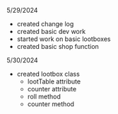 5/29/2024
- created change log
- created basic dev work
- started work on basic lootboxes
- created basic shop function

5/30/2024
- created lootbox class
    - lootTable attribute
    - counter attribute
    - roll method
    - counter method 